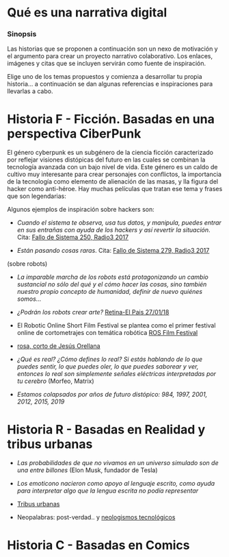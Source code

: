 
# Qué es una narrativa digital


### Sinopsis

Las historias que se proponen a continuación son un nexo de motivación y el argumento para crear un proyecto narrativo colaborativo. Los enlaces, imágenes y citas que se incluyen servirán como fuente de inspiración.

Elige uno de los temas propuestos y comienza a desarrollar tu propia historia... a continuación se dan algunas referencias e inspiraciones para llevarlas a cabo.

# Historia F - Ficción. Basadas en una perspectiva CiberPunk 

El género cyberpunk es un subgénero de la ciencia ficción caracterizado por  reflejar visiones distópicas del futuro en las cuales se combinan la tecnología avanzada con un bajo nivel de vida. Este género es un caldo de cultivo muy interesante para crear personajes con conflictos, la importancia de la tecnología como elemento de alienación de las masas, y lla figura del hacker como anti-héroe. Hay muchas películas que tratan ese tema y frases que son legendarias: 

Algunos ejemplos de inspiración sobre hackers son: 



- *Cuando el sistema te observa, usa tus datos, y manipula, puedes entrar en sus entrañas con ayuda de los hackers y así revertir la situación*. Cita: [Fallo de Sistema 250, Radio3 2017](http://www.rtve.es/alacarta/audios/fallo-de-sistema/fallo-sistema-250-hackeando-sistema-08-01-17/3841523/)

- *Están pasando cosas raras*. Cita: [Fallo de Sistema 279, Radio3 2017](http://blog.rtve.es/fallodesistema/2017/09/279-est%C3%A1n-pasando-cosas-raras-.html)

(sobre robots) 
- *La imparable marcha de los robots está protagonizando un cambio sustancial no sólo del qué y el cómo hacer las cosas, sino también nuestro propio concepto de humanidad, definir de nuevo quiénes somos…*

- *¿Podrán los robots crear arte?* [Retina-El Pais 27/01/18](https://retina.elpais.com/retina/2018/01/24/innovacion/1516814669_998509.html)


- El Robotic Online Short Film Festival se plantea como el primer festival online de cortometrajes con temática robótica [ROS Film Festival](http://rosfilmfestival.com/) 

- [rosa, corto de Jesús Orellana](https://www.shortoftheweek.com/2011/11/10/rosa/)

- *¿Qué es real? ¿Cómo defines lo real? Si estás hablando de lo que puedes sentir, lo que puedes oler, lo que puedes saborear y ver, entonces lo real son simplemente señales eléctricas interpretadas por tu cerebro* (Morfeo, Matrix)


- *Estamos colapsados por años de futuro distópico: 984, 1997, 2001, 2012, 2015, 2019* 


# Historia R - Basadas en Realidad y tribus urbanas

- *Las probabilidades de que no vivamos en un universo simulado son de una entre billones* (Elon Musk, fundador de Tesla) 

- *Los emoticono nacieron como apoyo al lenguaje escrito, como ayuda para interpretar algo que la lengua escrita no podía representar*

- [Tribus urbanas](https://www.revistagq.com/noticias/cultura/galerias/25-tribus-urbanas-que-necesitas-conocer/10188)

- Neopalabras: post-verdad.. y [neologismos tecnológicos](https://jackmoreno.com/2014/10/23/100-ejemplos-de-neologismos/) 


# Historia C - Basadas en Comics 



